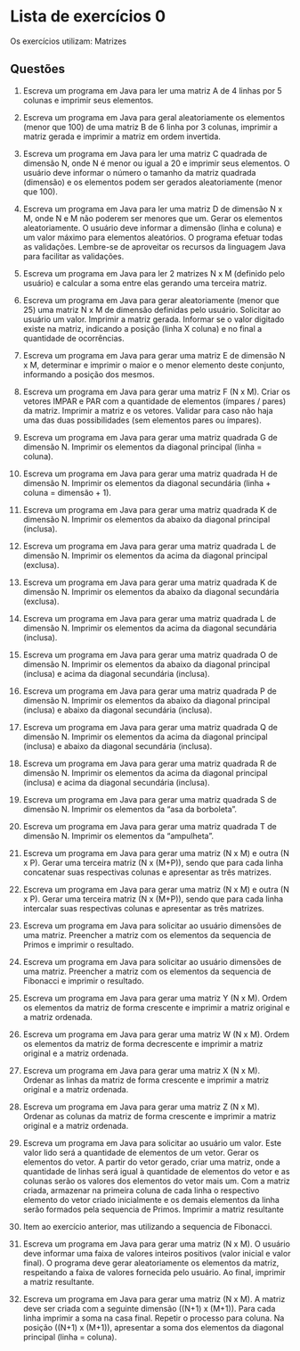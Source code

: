 # Lista de exercícios 0
Os exercícios utilizam: Matrizes

## Questões
1) Escreva um programa em Java para ler uma matriz A de 4 linhas por 5 colunas e imprimir seus elementos.

2) Escreva um programa em Java para geral aleatoriamente os elementos (menor que 100) de uma matriz B de 6 linha por 3 colunas, imprimir a matriz gerada e imprimir a matriz em ordem invertida.

3) Escreva um programa em Java para
ler uma matriz C quadrada de dimensão N,
onde N é menor ou igual a 20 e imprimir seus elementos. O usuário deve informar o
número o tamanho da matriz quadrada (dimensão) e os elementos podem ser gerados
aleatoriamente (menor que 100).

4) Escreva um programa em Java para
ler uma matriz D de dimensão N x M,
onde N e M não poderem ser menores que um. Gerar os elementos
aleatoriamente. O usuário deve informar a dimensão (linha e coluna) e um
valor máximo para elementos aleatórios. O programa efetuar todas as
validações. Lembre-se de aproveitar os recursos da linguagem Java para
facilitar as validações.

5) Escreva um programa em Java para
ler 2 matrizes N x M (definido pelo usuário) e
calcular a soma entre elas gerando uma terceira matriz.

6) Escreva um programa em Java para gerar aleatoriamente (menor que 25)
uma matriz
N x M de dimensão definidas pelo usuário. Solicitar ao usuário
um valor. Imprimir a matriz gerada. Informar se o valor digitado existe na
matriz, indicando a posição (linha X coluna) e no final a quantidade de
ocorrências.

7) Escreva um programa em Java para
gerar uma matriz E de dimensão N x M, determinar e imprimir o maior e o menor elemento deste conjunto, informando a posição
dos mesmos.

8) Escreva um programa em Java para
gerar uma matriz F (N x M). Criar os
vetores IMPAR e PAR com a quantidade de elementos (ímpares / pares) da matriz. Imprimir a matriz e os vetores. Validar para caso não haja uma das
duas possibilidades (sem elementos pares ou ímpares).

9) Escreva um programa em
Java
para gerar uma matriz quadrada G de dimensão N.
Imprimir os elementos da diagonal principal (linha = coluna).

10) Escreva um programa em
Java
para gerar uma matriz quadrada H de dimensão N. Imprimir os elementos da diagonal secundária (linha + coluna =
dimensão + 1).

11) Escreva um programa em
Java
para gerar uma matriz quadrada K de dimensão N.
Imprimir os elementos da abaixo da diagonal principal (inclusa).

12) Escreva um programa em
Java
para gerar uma matriz quadrada L de dimensão N. Imprimir os elementos da acima da diagonal principal (exclusa).

13) Escreva um programa em
Java
para gerar uma matriz quadrada K de dimensão N.
Imprimir os elementos da abaixo da diagonal secundária (exclusa).

14) Escreva um programa em Java para gerar uma matriz quadrada L de dimensão N. Imprimir os elementos da acima da diagonal secundária (inclusa).

15) Escreva um programa em Java para gerar uma matriz quadrada O de dimensão N. Imprimir os elementos da abaixo da diagonal principal (inclusa) e acima da diagonal secundária (inclusa).

16) Escreva um programa em Java para gerar uma matriz quadrada P de dimensão N. Imprimir os elementos da abaixo da diagonal principal (inclusa) e abaixo da diagonal secundária (inclusa).

17) Escreva um programa em
Java
para gerar uma matriz quadrada Q de dimensão N.
Imprimir os elementos da acima da diagonal principal (inclusa) e abaixo da diagonal
secundária (inclusa).

18) Escreva um programa em
Java
para gerar uma matriz quadrada R de dimensão N. Imprimir os elementos da acima da diagonal principal (inclusa) e
acima da diagonal secundária (inclusa).

19) Escreva um programa em
Java
para gerar uma matriz quadrada S de dimensão N.
Imprimir os elementos da “asa da borboleta”.

20) Escreva um programa em
Java
para gerar uma matriz quadrada T de dimensão N. Imprimir os elementos da “ampulheta”.

21) Escreva um programa em
Java
para gerar uma matriz (N x M) e outra (N x P). Gerar uma terceira matriz (N x (M+P)), sendo que para cada linha concatenar suas respectivas colunas e apresentar as três matrizes.

22) Escreva um programa em
Java
para gerar uma matriz (N x M) e outra (N
x P). Gerar uma terceira matriz (N x (M+P)), sendo que para cada linha intercalar suas respectivas colunas e apresentar as três matrizes.
  
23) Escreva um programa em
Java
para solicitar ao usuário dimensões de uma matriz.
Preencher a matriz com os elementos da sequencia de Primos e imprimir o resultado.

24) Escreva um programa em
Java
para solicitar ao usuário dimensões de
uma matriz. Preencher a matriz com os elementos da sequencia de Fibonacci
e imprimir o resultado.

25) Escreva um programa em
Java
para gerar uma matriz Y (N x M). Ordem os elementos da matriz de forma crescente e imprimir a matriz original e a matriz ordenada.

26) Escreva um programa em
Java
para gerar uma matriz W (N x M). Ordem
os elementos da matriz de forma decrescente e imprimir a matriz original e a
matriz ordenada.

27) Escreva um programa em
Java
para gerar uma matriz X (N x M). Ordenar as linhas
da matriz de forma crescente e imprimir a matriz original e a matriz ordenada.

28) Escreva um programa em
Java
para gerar uma matriz Z (N x M). Ordenar
as colunas da matriz de forma crescente e imprimir a matriz original e a matriz ordenada.

29) Escreva um programa em
Java
para solicitar ao usuário um valor. Este valor lido
será a quantidade de elementos de um vetor. Gerar os elementos do vetor. A partir do
vetor gerado, criar uma matriz, onde a quantidade de linhas será igual à quantidade
de elementos do vetor e as colunas serão os valores dos elementos do vetor mais um.
Com a matriz criada, armazenar na primeira coluna de cada linha o respectivo elemento do vetor criado inicialmente e os demais elementos da linha serão formados
pela sequencia de Primos. Imprimir a matriz resultante

30) Item ao exercício anterior, mas utilizando a sequencia de Fibonacci.
31) Escreva um programa em
Java
para gerar uma matriz (N x M). O usuário deve informar uma faixa de valores inteiros positivos (valor inicial e valor final). O programa
deve gerar aleatoriamente os elementos da matriz, respeitando a faixa de valores fornecida pelo usuário. Ao final, imprimir a matriz resultante.
32) Escreva um programa em Java para
gerar uma matriz (N x M). A matriz
deve ser criada com a seguinte dimensão ((N+1) x (M+1)). Para cada linha
imprimir a soma na casa final. Repetir o processo para coluna. Na posição
((N+1) x (M+1)), apresentar a soma dos elementos da diagonal principal (linha = coluna).
